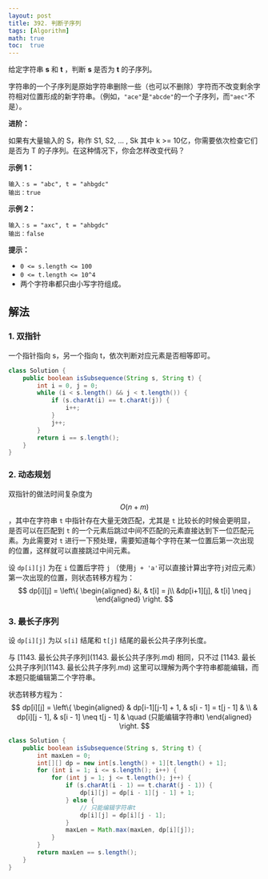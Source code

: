 ```yaml
---
layout: post
title: 392. 判断子序列
tags: [Algorithm]
math: true
toc:  true
---
```


给定字符串 **s** 和 **t** ，判断 **s** 是否为 **t** 的子序列。

字符串的一个子序列是原始字符串删除一些（也可以不删除）字符而不改变剩余字符相对位置形成的新字符串。（例如，`"ace"`是`"abcde"`的一个子序列，而`"aec"`不是）。

**进阶：**

如果有大量输入的 S，称作 S1, S2, ... , Sk 其中 k >= 10亿，你需要依次检查它们是否为 T 的子序列。在这种情况下，你会怎样改变代码？

**示例 1：**

```
输入：s = "abc", t = "ahbgdc"
输出：true
```

**示例 2：**

```
输入：s = "axc", t = "ahbgdc"
输出：false
```

**提示：**

- `0 <= s.length <= 100`
- `0 <= t.length <= 10^4`
- 两个字符串都只由小写字符组成。

## 解法

### 1. 双指针

一个指针指向 s，另一个指向 t，依次判断对应元素是否相等即可。

```java
class Solution {
    public boolean isSubsequence(String s, String t) {
        int i = 0, j = 0;
        while (i < s.length() && j < t.length()) {
            if (s.charAt(i) == t.charAt(j)) {
                i++;
            }
            j++;
        }
        return i == s.length();
    }
}
```

### 2. 动态规划

双指针的做法时间复杂度为 $$O(n+m)$$，其中在字符串 `t` 中指针存在大量无效匹配，尤其是 `t` 比较长的时候会更明显，是否可以在匹配到 `t` 的一个元素后跳过中间不匹配的元素直接达到下一位匹配元素。为此需要对 `t` 进行一下预处理，需要知道每个字符在某一位置后第一次出现的位置，这样就可以直接跳过中间元素。

设 `dp[i][j]` 为在 `i` 位置后字符 `j` （使用`j + 'a'`可以直接计算出字符`j`对应元素）第一次出现的位置，则状态转移方程为：
$$
dp[i][j] = 
\left\{
        \begin{aligned}
        &i, & t[i] = j\\
        &dp[i+1][j], & t[i] \neq j
        \end{aligned}
\right.
$$


### 3. 最长子序列

设 `dp[i][j]` 为以 `s[i]` 结尾和 `t[j]` 结尾的最长公共子序列长度。

与 [1143. 最长公共子序列](1143. 最长公共子序列.md) 相同，只不过 [1143. 最长公共子序列](1143. 最长公共子序列.md) 这里可以理解为两个字符串都能编辑，而本题只能编辑第二个字符串。

状态转移方程为：
$$
dp[i][j] =
\left\{
    \begin{aligned}
    & dp[i-1][j-1] + 1, & s[i - 1] = t[j - 1] & \\
    & dp[i][j - 1], & s[i - 1] \neq t[j - 1] & \quad (只能编辑字符串t)
    \end{aligned}
\right.
$$


```java
class Solution {
    public boolean isSubsequence(String s, String t) {
        int maxLen = 0;
        int[][] dp = new int[s.length() + 1][t.length() + 1];
        for (int i = 1; i <= s.length(); i++) {
            for (int j = 1; j <= t.length(); j++) {
                if (s.charAt(i - 1) == t.charAt(j - 1)) {
                    dp[i][j] = dp[i - 1][j - 1] + 1;
                } else {
                    // 只能编辑字符串t
                    dp[i][j] = dp[i][j - 1];
                }
                maxLen = Math.max(maxLen, dp[i][j]);
            }
        }
        return maxLen == s.length();
    }
}
```

